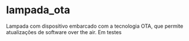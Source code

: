 # lampada_ota
Lampada com dispositivo embarcado com a tecnologia OTA, que permite atualizações de software over the air. Em testes
